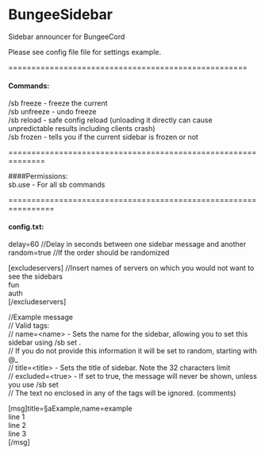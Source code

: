 BungeeSidebar
=============

Sidebar announcer for BungeeCord

Please see config file file for settings example.

====================================================

#### Commands:


/sb freeze		- freeze the current <br />
/sb unfreeze 	- undo freeze<br />
/sb reload    - safe config reload (unloading it directly can cause unpredictable results including clients crash)<br />
/sb frozen		- tells you if the current sidebar is frozen or not<br />


==============================================================

####Permissions:<br />
sb.use		- For all sb commands

================================================================

#### config.txt:


delay=60    //Delay in seconds between one sidebar message and another<br />
random=true //If the order should be randomized<br />

[excludeservers] //Insert names of servers on which you would not want to see the sidebars<br />
fun<br />
auth<br />
[/excludeservers]<br />

//Example message<br />
// Valid tags:<br />
//  name=&lt;name&gt;     - Sets the name for the sidebar, allowing you to set this sidebar using /sb set <name>.<br />
//                    If you do not provide this information it will be set to random, starting with @_<br />
//  title=&lt;title&gt;   - Sets the title of sidebar. Note the 32 characters limit<br />
//  excluded=&lt;true&gt; - If set to true, the message will never be shown, unless you use /sb set<br />
// The text no enclosed in any of the tags will be ignored. (comments)<br />

[msg]title=§aExample,name=example<br />
line 1<br />
line 2<br />
line 3<br />
[/msg]<br />
